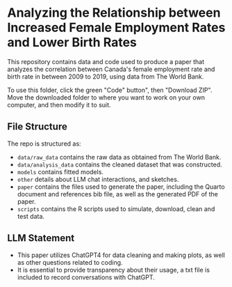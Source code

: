 # Analyzing the Relationship between Increased Female Employment Rates and Lower Birth Rates

This repository contains data and code used to produce a paper that analyzes the correlation between Canada's female employment rate and birth rate in between 2009 to 2019, using data from The World Bank.

To use this folder, click the green "Code" button", then "Download ZIP". Move the downloaded folder to where you want to work on your own computer, and then modify it to suit.

## File Structure

The repo is structured as:

-   `data/raw_data` contains the raw data as obtained from The World Bank.
-   `data/analysis_data` contains the cleaned dataset that was constructed.
-   `models` contains fitted models. 
-   `other` details about LLM chat interactions, and sketches.
-   `paper` contains the files used to generate the paper, including the Quarto document and references bib file, as well as the generated PDF of the paper. 
-   `scripts` contains the R scripts used to simulate, download, clean and test data.

## LLM Statement
- This paper utilizes ChatGPT4 for data cleaning and making plots, as well as other questions related to coding.
- It is essential to provide transparency about their usage, a txt file is included to record conversations with ChatGPT.
